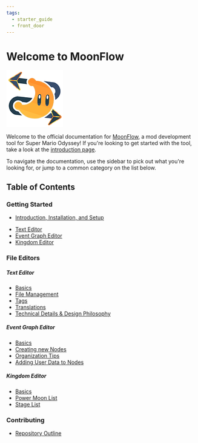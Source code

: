```yaml
---
tags:
  - starter_guide
  - front_door
---
```


# Welcome to MoonFlow
![MoonFlow Logo](asset/app_icon.png)

Welcome to the official documentation for [MoonFlow](https://github.com/Amethyst-szs/MoonFlow), a mod development tool for Super Mario Odyssey! If you're looking to get started with the tool, take a look at the [introduction page](introduction.md).

To navigate the documentation, use the sidebar to pick out what you're looking for, or jump to a common category on the list below.

## Table of Contents

### Getting Started
- [Introduction, Installation, and Setup](introduction.md)
* [Text Editor](text/basics_text_editor.md)
* [Event Graph Editor](events/basics_event_graph.md)
* [Kingdom Editor](basics_kingdom_editor.md)

### File Editors
##### Text Editor
* [Basics](text/basics_text_editor.md)
* [File Management](text/file_management.md)
* [Tags](text/tags.md)
* [Translations](text/translations.md)
* [Technical Details & Design Philosophy](technical.md)
##### Event Graph Editor
- [Basics](events/basics_event_graph.md)
- [Creating new Nodes](node_creation.md)
- [Organization Tips](organization.md)
- [Adding User Data to Nodes](user_data.md)
##### Kingdom Editor
- [Basics](kingdoms/basics_kingdom_editor.md)
- [Power Moon List](kingdoms/moon_list.md)
- [Stage List](kingdoms/stage_list.md)

### Contributing
- [Repository Outline](contributing/repo_outline.md)
